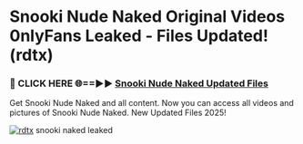 # Snooki Nude Naked Original Videos 0nlyFans Leaked - Files Updated! (rdtx)

<h3>🔴 CLICK HERE 🌐==►► <a href="https://tinyurl.com/yckcrads" rel="nofollow">Snooki Nude Naked Updated Files</a></h3>

Get Snooki Nude Naked and all content. Now you can access all videos and pictures of Snooki Nude Naked. New Updated Files 2025!

[![rdtx](https://i.imgur.com/hpKpOFt.gif)](https://tinyurl.com/yckcrads)
snooki naked leaked